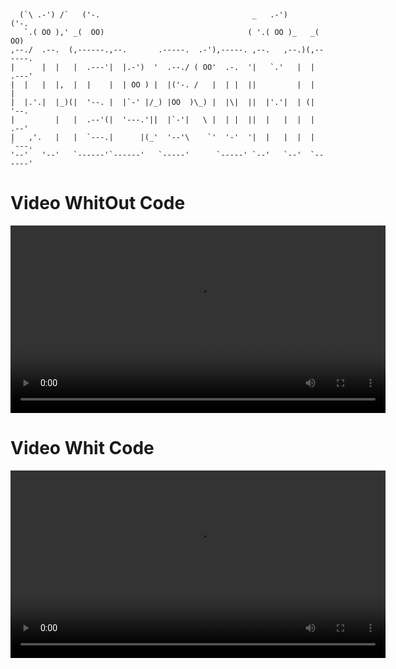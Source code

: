 ```


  (`\ .-') /`   ('-.                                  _   .-')       ('-.   
   `.( OO ),' _(  OO)                                ( '.( OO )_   _(  OO)  
,--./  .--.  (,------.,--.       .-----.  .-'),-----. ,--.   ,--.)(,------. 
|      |  |   |  .---'|  |.-')  '  .--./ ( OO'  .-.  '|   `.'   |  |  .---' 
|  |   |  |,  |  |    |  | OO ) |  |('-. /   |  | |  ||         |  |  |     
|  |.'.|  |_)(|  '--. |  |`-' |/_) |OO  )\_) |  |\|  ||  |'.'|  | (|  '--.  
|         |   |  .--'(|  '---.'||  |`-'|   \ |  | |  ||  |   |  |  |  .--'  
|   ,'.   |   |  `---.|      |(_'  '--'\    `'  '-'  '|  |   |  |  |  `---. 
'--'   '--'   `------'`------'   `-----'      `-----' `--'   `--'  `------' 
```

# Video WhitOut Code
<video src="assets/RickAndMortyWithOutCode.mov" controls width="600"></video>
# Video Whit Code
<video src="assets/RickAndMortyWithCode.mov" controls width="600"></video>
